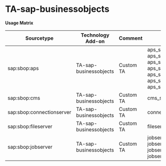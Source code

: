 # TA-sap-businessobjects

**Usage Matrix**

| Sourcetype | Technology Add-on | Comment | Sample File |
| --- | --- | --- | --- |
|sap:sbop:aps|TA-sap-businessobjects|Custom TA|aps_sapbo2dev.AdaptiveProcessingServer_30941_2023_03_13_20_27_15_743_trace.glf<br>aps_sapbo2dev.APS.Auditing_120288_2023_03_09_19_24_02_782_trace.glf<br>aps_sapbo2dev.APS.Connectivity_30872_2023_03_13_20_27_12_697_trace.glf<br>aps_sapbo2dev.APS.PromotionManagement_4141273_2023_01_12_10_47_06_495_trace.glf<br>aps_sapbo2dev.APS.Publishing_14547_2023_01_16_19_48_13_699_trace.glf<br>aps_sapbo2dev.APS.Search_14424_2023_01_16_19_48_09_202_trace.glf<br>aps_sapbo2dev.APS.WebIDSLBridge_30884_2023_03_13_20_27_14_671_trace.glf |
|sap:sbop:cms	| TA-sap-businessobjects| Custom TA | cms_sapbo2dev.CentralManagementServer_14049_2023_01_16_17_46_50_975_trace.glf |
|sap:sbop:connectionserver | TA-sap-businessobjects| Custom TA | connectionserver_sapbo2dev.ConnectionServer_14478_2023_01_27_07_09_00_455_trace.glf|
|sap:sbop:fileserver | TA-sap-businessobjects	| Custom TA | fileserver_sapbo2dev.InputFileRepository_30832_2023_03_14_06_11_14_599_trace.glf|
|sap:sbop:jobserver | TA-sap-businessobjects| Custom TA | jobserver_sapbo2dev.AdaptiveJobServer_AuthenticationUpdateSchedulingService_CHILD0_1777415_2023_01_24_17_42_24_398_trace.glf<br>jobserver_sapbo2dev.AdaptiveJobServer_LCMSchedulingService_CHILD0_4047770_2023_01_08_21_31_24_642_trace.glf<br>jobserver_sapbo2dev.AdaptiveJobServer_PublicationSchedulingService_CHILD0_338002_2023_02_01_22_04_11_803_trace.glf<br>jobserver_sapbo2dev.AdaptiveJobServer_WebIJavaSchedulingService_CHILD0_25792_2023_03_03_21_00_07_999_trace.glf|
